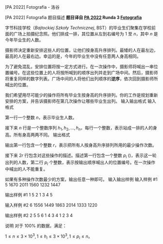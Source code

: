 



[PA 2022] Fotografia - 洛谷














[PA 2022] Fotografia
题目描述
**题目译自 [PA 2022](https://sio2.mimuw.edu.pl/c/pa-2022-1/dashboard/) Runda 3 [Fotografia](https://sio2.mimuw.edu.pl/c/pa-2022-1/p/fot/)**

字节科技学校（*Bajtockiej Szkoły Technicznej*, BST）的毕业生们聚集在学校前面的广场上拍摄纪念照。他们排成一排，其位置从左到右编号为 $1$ 至 $n$，其中 $n$ 是今年毕业生的人数。

摄影师决定重新安排这些人的位置，让他们按身高升序排列。最矮的人在最左边，最高的人在最右边。幸运的是，今年的毕业生中没有任意两人身高相同。

为了避免混乱，安排位置将按一定方式进行。在一次操作中，摄影师将喊出一串位置编号。在这些位置上的人将按所喊到的顺序出列并走到广场中间。然后，摄影师将重复同样的数字列表。广场中间的人将他们出列顺序的**逆序**，依次回到摄影师所喊出的位置。

我们希望用尽可能少的操作将所有毕业生按身高的升序排列。你的工作是规划重新安排的方案，并告诉摄影师在第几次操作让哪些毕业生出列。
输入输出格式
输入格式

第一行一个整数 $n$，表示毕业生人数。

接下来 $n$ 行是一个整数序列 $h_1,h_2,\ldots,h_n$，每行一个整数，表示站成一排的人的身高。所有身高两两不同。
输出格式

输出第一行包含一个整数 $r$，表示把所有人按身高升序排列所用的最少操作次数。

接下来 $2r$ 行包含对这些操作的描述。描述第一行包含一个整数 $p_i\ ()$，表示这一轮出列的人数，第二行 $p_i$ 个整数，表示按输出顺序喊出人的位置编号。在一次操作中喊出的人不能重复。

如果有多种操作次数最少的方案，输出任意一种即可。
输入输出样例
输入样例 #1
5
1670
2011
1560
1232
1447

输出样例 #1
1
5
2 1 3 4 5

输入样例 #2
6
1556
1449
1863
2014
1333
1220

输出样例 #2
2
5
5 6 1 4 3
4
1 2 3 4

说明
对于 $100\%$ 的数据，满足：

$1\le n\le 3 \times 10 ^ 3, 1\le h_i\le 3 \times 10 ^ 3, 1\le p_i\le n$。






